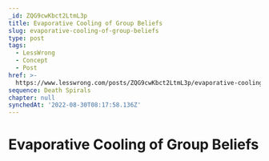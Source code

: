 ```yaml
---
_id: ZQG9cwKbct2LtmL3p
title: Evaporative Cooling of Group Beliefs
slug: evaporative-cooling-of-group-beliefs
type: post
tags:
  - LessWrong
  - Concept
  - Post
href: >-
  https://www.lesswrong.com/posts/ZQG9cwKbct2LtmL3p/evaporative-cooling-of-group-beliefs
sequence: Death Spirals
chapter: null
synchedAt: '2022-08-30T08:17:58.136Z'
---
```


# Evaporative Cooling of Group Beliefs

